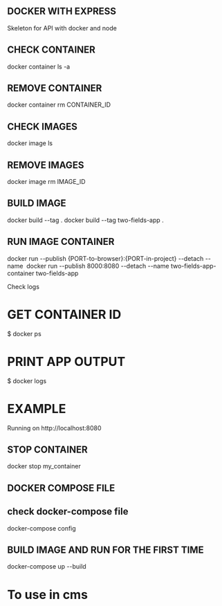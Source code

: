 ## DOCKER WITH EXPRESS

Skeleton for API with docker and node

## CHECK CONTAINER

docker container ls -a

## REMOVE CONTAINER

docker container rm CONTAINER_ID

## CHECK IMAGES

docker image ls

## REMOVE IMAGES

docker image rm IMAGE_ID

## BUILD IMAGE

docker build --tag <NAME OF YOUR IMAGE> .
docker build --tag two-fields-app .

## RUN IMAGE CONTAINER

docker run --publish {PORT-to-browser}:{PORT-in-project} --detach --name <name container> <image name>
docker run --publish 8000:8080 --detach --name two-fields-app-container two-fields-app

Check logs

# GET CONTAINER ID

\$ docker ps

# PRINT APP OUTPUT

\$ docker logs <container id>

# EXAMPLE

Running on http://localhost:8080

## STOP CONTAINER

docker stop my_container

## DOCKER COMPOSE FILE

## check docker-compose file

docker-compose config

## BUILD IMAGE AND RUN FOR THE FIRST TIME

docker-compose up --build

# To use in cms
